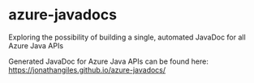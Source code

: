 # azure-javadocs
Exploring the possibility of building a single, automated JavaDoc for all Azure Java APIs

Generated JavaDoc for Azure Java APIs can be found here: https://jonathangiles.github.io/azure-javadocs/
